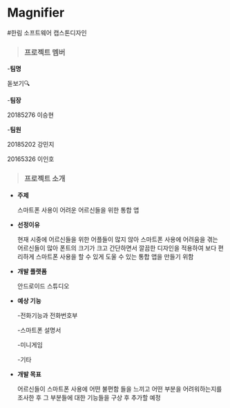 # Magnifier
#한림 소프트웨어 캡스톤디자인

>### 프로젝트 멤버

-**팀명**

   돋보기🔍

-**팀장**

20185276 이승현

-**팀원**

20185202 강민지

20165326 이인호


>### 프로젝트 소개

* **주제**

    스마트폰 사용이 어려운 어르신들을 위한 통합 앱

* **선정이유**

    현재 시중에 어르신들을 위한 어플들이 많지 않아 스마트폰 사용에 어려움을 겪는 어르신들이 많아
 폰트의 크기가 크고 간단하면서 깔끔한 디자인을 적용하여 보다 편리하게 스마트폰 사용을 할 수
 있게 도울 수 있는 통합 앱을 만들기 위함
 
* **개발 플랫폼**

   안드로이드 스튜디오

* **예상 기능**

   -전화기능과 전화번호부

   -스마트폰 설명서

   -미니게임

   -기타


* **개발 목표**

   어르신들이 스마트폰 사용에 어떤 불편함 들을 느끼고 어떤 부분을 어려워하는지를 조사한 후 
그 부분들에 대한 기능들을 구상 후 추가할 예정
